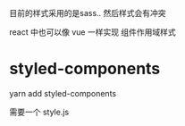目前的样式采用的是sass.. 然后样式会有冲突

react 中也可以像 vue 一样实现 组件作用域样式


# styled-components

yarn add styled-components

需要一个 style.js
